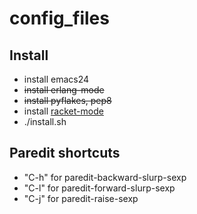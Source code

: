config_files
============

Install
---
* install emacs24
* ~~install erlang-mode~~
* ~~install pyflakes, pep8~~
* install [racket-mode](https://github.com/greghendershott/racket-mode)
* ./install.sh

Paredit shortcuts
---
* "C-h" for paredit-backward-slurp-sexp
* "C-l" for paredit-forward-slurp-sexp
* "C-j" for paredit-raise-sexp
